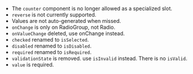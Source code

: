 - The `counter` component is no longer allowed as a specialized slot.
- `reverse` is not currently supported.
- Values are not auto-generated when missed.
- `onChange` is only on RadioGroup, not Radio.
- `onValueChange` deleted, use onChange instead.
- `checked` renamed to `isSelected`.
- `disabled` renamed to `isDisabled`.
- `required` renamed to `isRequired`.
- `validationState` is removed. use `isInvalid` instead. There is no `isValid`.
- `value` is required.
